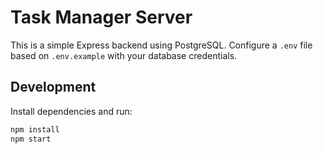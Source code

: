 # Task Manager Server

This is a simple Express backend using PostgreSQL. Configure a `.env` file based on `.env.example` with your database credentials.

## Development

Install dependencies and run:

```bash
npm install
npm start
```

